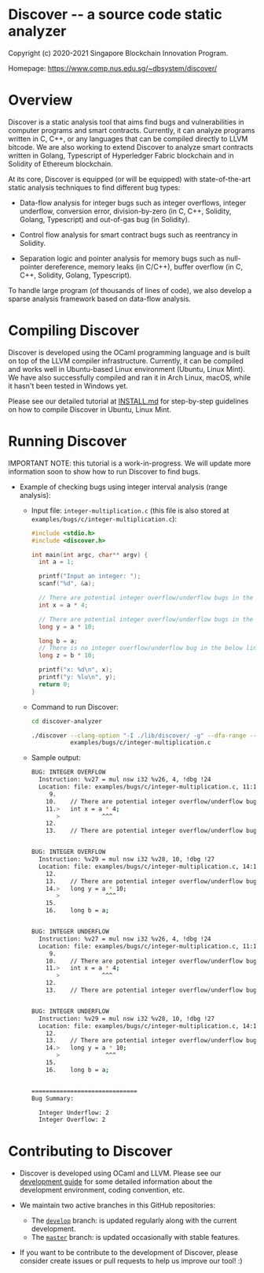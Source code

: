 Discover -- a source code static analyzer
========================================================

Copyright (c) 2020-2021 Singapore Blockchain Innovation Program.

Homepage: https://www.comp.nus.edu.sg/~dbsystem/discover/

# Overview

Discover is a static analysis tool that aims find bugs and vulnerabilities in
computer programs and smart contracts. Currently, it can analyze programs
written in C, C++, or any languages that can be compiled directly to LLVM
bitcode. We are also working to extend Discover to analyze smart contracts
written in Golang, Typescript of Hyperledger Fabric blockchain and in Solidity
of Ethereum blockchain.

At its core, Discover is equipped (or will be equipped) with state-of-the-art
static analysis techniques to find different bug types:

- Data-flow analysis for integer bugs such as integer overflows, integer
  underflow, conversion error, division-by-zero (in C, C++, Solidity, Golang,
  Typescript) and out-of-gas bug (in Solidity).

- Control flow analysis for smart contract bugs such as reentrancy in Solidity.

- Separation logic and pointer analysis for memory bugs such as null-pointer
  dereference, memory leaks (in C/C++), buffer overflow (in C, C++, Solidity,
  Golang, Typescript).

To handle large program (of thousands of lines of code), we also develop a
sparse analysis framework based on data-flow analysis.

# Compiling Discover

Discover is developed using the OCaml programming language and is built on top
of the LLVM compiler infrastructure. Currently, it can be compiled and works
well in Ubuntu-based Linux environment (Ubuntu, Linux Mint). We have also
successfully compiled and ran it in Arch Linux, macOS, while it hasn't been
tested in Windows yet.

Please see our detailed tutorial at [INSTALL.md](INSTALL.md) for step-by-step guidelines
on how to compile Discover in Ubuntu, Linux Mint.

# Running Discover

IMPORTANT NOTE: this tutorial is a work-in-progress. We will update more
information soon to show how to run Discover to find bugs.

- Example of checking bugs using integer interval analysis (range analysis):

  + Input file: `integer-multiplication.c` (this file is also stored at
    `examples/bugs/c/integer-multiplication.c`):

    ``` c
    #include <stdio.h>
    #include <discover.h>

    int main(int argc, char** argv) {
      int a = 1;

      printf("Input an integer: ");
      scanf("%d", &a);

      // There are potential integer overflow/underflow bugs in the below line
      int x = a * 4;

      // There are potential integer overflow/underflow bugs in the below line
      long y = a * 10;

      long b = a;
      // There is no integer overflow/underflow bug in the below line
      long z = b * 10;

      printf("x: %d\n", x);
      printf("y: %lu\n", y);
      return 0;
    }
    ```

  + Command to run Discover:

    ``` sh
    cd discover-analyzer

    ./discover --clang-option "-I ./lib/discover/ -g" --dfa-range --bug-all \
               examples/bugs/c/integer-multiplication.c
    ```

  + Sample output:

    ``` sh
    BUG: INTEGER OVERFLOW
      Instruction: %v27 = mul nsw i32 %v26, 4, !dbg !24
      Location: file: examples/bugs/c/integer-multiplication.c, 11:13 ~> 11:13
         9.
        10.    // There are potential integer overflow/underflow bugs in the below line
        11.>   int x = a * 4;
           >            ^^^
        12.
        13.    // There are potential integer overflow/underflow bugs in the below line


    BUG: INTEGER OVERFLOW
      Instruction: %v29 = mul nsw i32 %v28, 10, !dbg !27
      Location: file: examples/bugs/c/integer-multiplication.c, 14:14 ~> 14:14
        12.
        13.    // There are potential integer overflow/underflow bugs in the below line
        14.>   long y = a * 10;
           >             ^^^
        15.
        16.    long b = a;


    BUG: INTEGER UNDERFLOW
      Instruction: %v27 = mul nsw i32 %v26, 4, !dbg !24
      Location: file: examples/bugs/c/integer-multiplication.c, 11:13 ~> 11:13
         9.
        10.    // There are potential integer overflow/underflow bugs in the below line
        11.>   int x = a * 4;
           >            ^^^
        12.
        13.    // There are potential integer overflow/underflow bugs in the below line


    BUG: INTEGER UNDERFLOW
      Instruction: %v29 = mul nsw i32 %v28, 10, !dbg !27
      Location: file: examples/bugs/c/integer-multiplication.c, 14:14 ~> 14:14
        12.
        13.    // There are potential integer overflow/underflow bugs in the below line
        14.>   long y = a * 10;
           >             ^^^
        15.
        16.    long b = a;


    ==============================
    Bug Summary:

      Integer Underflow: 2
      Integer Overflow: 2
    ```

# Contributing to Discover

- Discover is developed using OCaml and LLVM. Please see our [development
  guide](docs/development.md) for some detailed information about the development environment,
  coding convention, etc.

- We maintain two active branches in this GitHub repositories:
  + The [`develop`](https://github.com/sbip-sg/discover-analyzer/tree/develop) branch: is updated regularly along with the current
    development.
  + The [`master`](https://github.com/sbip-sg/discover-analyzer/tree/master) branch: is updated occasionally with stable features.

- If you want to be contribute to the development of Discover, please consider
  create issues or pull requests to help us improve our tool! :)
